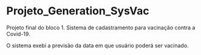 # Projeto_Generation_SysVac

Projeto final do bloco 1. Sistema de cadastramento para vacinação contra a Covid-19.

O sistema exebi a previsão da data em que usuário poderá ser vacinado. 

